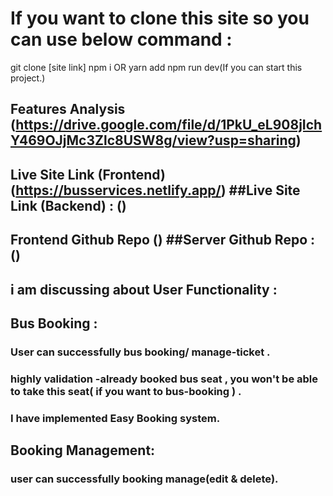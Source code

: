 # If you want to clone this site so you can use below command :

git clone [site link] npm i OR yarn add npm run dev(If you can start this project.)

## Features Analysis (https://drive.google.com/file/d/1PkU_eL908jIchY469OJjMc3Zlc8USW8g/view?usp=sharing)

## Live Site Link (Frontend) (https://busservices.netlify.app/) ##Live Site Link (Backend) : ()

## Frontend Github Repo () ##Server Github Repo : ()

## i am discussing about User Functionality :

## Bus Booking :

### User can successfully bus booking/ manage-ticket .

### highly validation -already booked bus seat , you won't be able to take this seat( if you want to bus-booking ) .

### I have implemented Easy Booking system.

## Booking Management:

### user can successfully booking manage(edit & delete).

###
